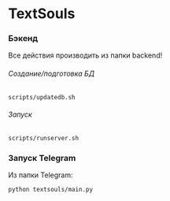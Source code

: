 # TextSouls

### Бэкенд
Все действия производить из папки backend!

###### Создание/подготовка БД
```
scripts/updatedb.sh
```
###### Запуск
```
scripts/runserver.sh
```

### Запуск Telegram
Из папки Telegram:
```
python textsouls/main.py
```